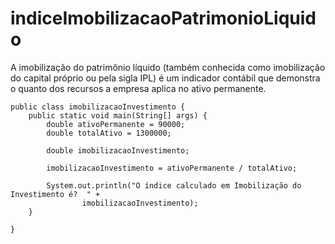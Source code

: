 # indiceImobilizacaoPatrimonioLiquido
A imobilização do patrimônio líquido (também conhecida como imobilização do capital próprio ou pela sigla IPL) é um indicador contábil que demonstra o quanto dos recursos a empresa aplica no ativo permanente.

```
public class imobilizacaoInvestimento {
	public static void main(String[] args) {
		double ativoPermanente = 90000;
		double totalAtivo = 1300000;

		double imobilizacaoInvestimento;

		imobilizacaoInvestimento = ativoPermanente / totalAtivo;

		System.out.println("O índice calculado em Imobilização do Investimento é?  " + 
				imobilizacaoInvestimento);
	}

}

